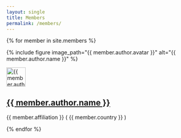 ```yaml
---
layout: single
title: Members
permalink: /members/
---
```


{% for member in site.members %}
  <p>{% include figure image_path="{{ member.author.avatar }}" alt="{{ member.author.name }}" %}</p>
  <img src="{{ member.author.avatar }}" alt="{{ member.author.name }}"  height=50 width=50>
  <h2>
    <a href="{{ member.url }}"> {{ member.author.name }} </a>
  </h2>
  <p>{{ member.affiliation }} ( {{ member.country }} )</p>
{% endfor %}
